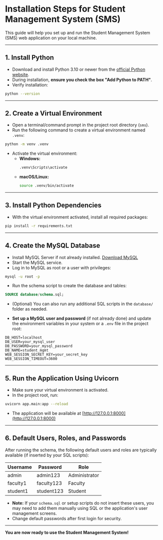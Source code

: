 # Installation Steps for Student Management System (SMS)

This guide will help you set up and run the Student Management System (SMS) web application on your local machine.

---

## 1. Install Python

- Download and install Python 3.10 or newer from the [official Python website](https://www.python.org/downloads/).
- During installation, **ensure you check the box "Add Python to PATH"**.
- Verify installation:

```sh
python --version
```

---

## 2. Create a Virtual Environment

- Open a terminal/command prompt in the project root directory (`sms`).
- Run the following command to create a virtual environment named `.venv`:

```sh
python -m venv .venv
```

- Activate the virtual environment:
  - **Windows:**
    ```sh
    .venv\Scripts\activate
    ```
  - **macOS/Linux:**
    ```sh
    source .venv/bin/activate
    ```

---

## 3. Install Python Dependencies

- With the virtual environment activated, install all required packages:

```sh
pip install -r requirements.txt
```

---

## 4. Create the MySQL Database

- Install MySQL Server if not already installed. [Download MySQL](https://dev.mysql.com/downloads/mysql/)
- Start the MySQL service.
- Log in to MySQL as root or a user with privileges:

```sh
mysql -u root -p
```

- Run the schema script to create the database and tables:

```sql
SOURCE database/schema.sql;
```

- (Optional) You can also run any additional SQL scripts in the `database/` folder as needed.

- **Set up a MySQL user and password** (if not already done) and update the environment variables in your system or a `.env` file in the project root:

```
DB_HOST=localhost
DB_USER=your_mysql_user
DB_PASSWORD=your_mysql_password
DB_NAME=student_mgmt
WEB_SESSION_SECRET_KEY=your_secret_key
WEB_SESSION_TIMEOUT=3600
```

---

## 5. Run the Application Using Uvicorn

- Make sure your virtual environment is activated.
- In the project root, run:

```sh
uvicorn app.main:app --reload
```

- The application will be available at [http://127.0.0.1:8000](http://127.0.0.1:8000)

---

## 6. Default Users, Roles, and Passwords

After running the schema, the following default users and roles are typically available (if inserted by your SQL scripts):

| Username   | Password   | Role           |
|------------|------------|----------------|
| admin      | admin123   | Administrator  |
| faculty1   | faculty123 | Faculty        |
| student1   | student123 | Student        |

- **Note:** If your `schema.sql` or setup scripts do not insert these users, you may need to add them manually using SQL or the application's user management screens.
- Change default passwords after first login for security.

---

**You are now ready to use the Student Management System!** 